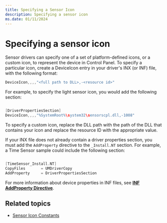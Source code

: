 ```yaml
---
title: Specifying a Sensor Icon
description: Specifying a sensor icon
ms.date: 01/11/2024
---
```


# Specifying a sensor icon

Sensor drivers can specify one of a set of platform-defined icons, or a custom icon, to represent the device in Control Panel. To specify a particular icon, create a DeviceIcon entry in your driver's INX (or INF) file, with the following format:

```c
DeviceIcon,,,,"<full path to DLL>,-<resource id>"
```

For example, to specify the light sensor icon, you would add the following section:

```c

[DriverPropertiesSection]
DeviceIcon,,,,"%SystemRoot%\system32\sensorscpl.dll,-1008"
```

To specify a custom icon, replace the DLL path with the path of the DLL that contains your icon and replace the resource ID with the appropriate value.

If your INX file does not already contain a driver properties section, you must add the `AddProperty` directive to the `_Install.NT` section. For example, a Time Sensor sample could include the following section:

```c

[TimeSensor_Install.NT]
CopyFiles       = UMDriverCopy
AddProperty     = DriverPropertiesSection
```

For more information about device properties in INF files, see [**INF AddProperty Directive**](../install/inf-addproperty-directive.md).

## Related topics

- [Sensor Icon Constants](sensor-icon-constants.md)
